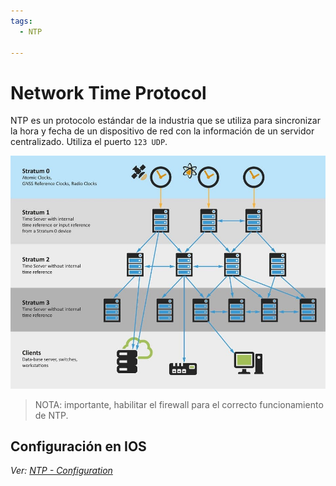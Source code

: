 ```yaml
---
tags:
  - NTP
  
---
```


# Network Time Protocol
NTP es un protocolo estándar de la industria que se utiliza para sincronizar la hora y fecha de un dispositivo de red con la información de un servidor centralizado. Utiliza el puerto `123 UDP`.  

![](_anexos_/1%207-Pj7Ejme8p6aMqylSDbqA.jpg)

> NOTA: importante, habilitar el firewall para el correcto funcionamiento de NTP.

## Configuración en IOS
_Ver: [NTP - Configuration](NTP%20-%20Configuration.md)_

